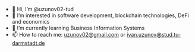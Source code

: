 - 👋 Hi, I’m @uzunov02-tud
- 👀 I’m interested in software development, blockchain technologies, DeFi and economics
- 🌱 I’m currently learning Business Information Systems
- 📫 How to reach me: uzunov02@gmail.com or ivan.uzunov@stud.tu-darmstadt.de

<!---
uzunov02-tud/uzunov02-tud is a ✨ special ✨ repository because its `README.md` (this file) appears on your GitHub profile.
You can click the Preview link to take a look at your changes.
--->
